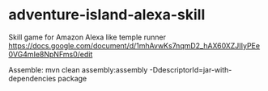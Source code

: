 # adventure-island-alexa-skill
Skill game for Amazon Alexa like temple runner
https://docs.google.com/document/d/1mhAvwKs7nqmD2_hAX60XZJIIyPEe0VG4mIe8NpNFms0/edit

Assemble:
mvn clean assembly:assembly -DdescriptorId=jar-with-dependencies package
